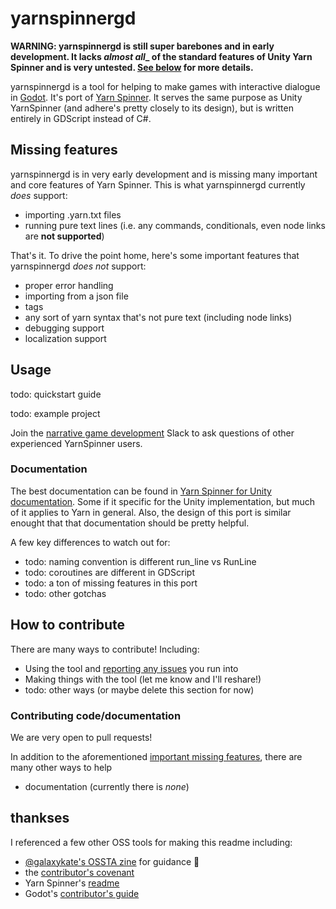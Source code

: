 # yarnspinnergd

**WARNING: yarnspinnergd is still super barebones and in early development. It lacks _almost all__ of the standard features of Unity Yarn Spinner and is very untested. [See below](todo) for more details.**

yarnspinnergd is a tool for helping to make games with interactive dialogue in [Godot](https://godotengine.org/). It's port of [Yarn Spinner](https://github.com/thesecretlab/YarnSpinner). It serves the same purpose as Unity YarnSpinner (and adhere's pretty closely to its design), but is written entirely in GDScript instead of C#.

## Missing features

yarnspinnergd is in very early development and is missing many important and core features of Yarn Spinner. This is what yarnspinnergd currently _does_ support:
* importing .yarn.txt files
* running pure text lines (i.e. any commands, conditionals, even node links are **not supported**)

That's it. To drive the point home, here's some important features that yarnspinnergd _does not_ support:
* proper error handling
* importing from a json file
* tags
* any sort of yarn syntax that's not pure text (including node links)
* debugging support
* localization support

## Usage

todo: quickstart guide

todo: example project

Join the [narrative game development](http://lab.to/narrativegamedev) Slack to ask questions of other experienced YarnSpinner users.

### Documentation

The best documentation can be found in [Yarn Spinner for Unity documentation](https://github.com/thesecretlab/YarnSpinner/blob/master/Documentation/YarnSpinner-Dialogue/General-Usage.md). Some if it specific for the Unity implementation, but much of it applies to Yarn in general. Also, the design of this port is similar enought that that documentation should be pretty helpful.

A few key differences to watch out for:
* todo: naming convention is different run_line vs RunLine
* todo: coroutines are different in GDScript
* todo: a ton of missing features in this port
* todo: other gotchas

## How to contribute

There are many ways to contribute! Including:
* Using the tool and [reporting any issues](todo) you run into
* Making things with the tool (let me know and I'll reshare!)
* todo: other ways (or maybe delete this section for now)

### Contributing code/documentation

We are very open to pull requests!

In addition to the aforementioned [important missing features](TODO), there are many other ways to help
* documentation (currently there is _none_)

## thankses
I referenced a few other OSS tools for making this readme including:
* [@galaxykate's OSSTA zine](https://github.com/galaxykate/OSSTA-Zine/blob/master/osta-zine.md) for guidance :pray:
* the [contributor's covenant](https://www.contributor-covenant.org/)
* Yarn Spinner's [readme](https://github.com/thesecretlab/YarnSpinner)
* Godot's [contributor's guide](https://docs.godotengine.org/en/3.1/community/contributing/ways_to_contribute.html)

